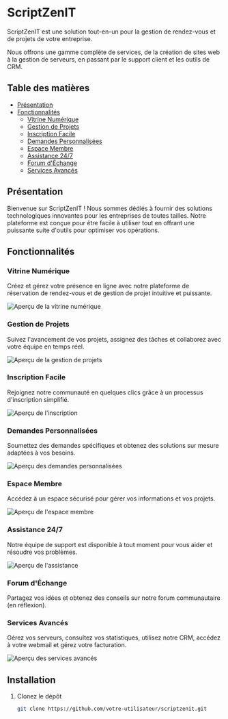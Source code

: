 # ScriptZenIT

ScriptZenIT est une solution tout-en-un pour la gestion de rendez-vous et de projets de votre entreprise. 

Nous offrons une gamme complète de services, de la création de sites web à la gestion de serveurs, en passant par le support client et les outils de CRM.

## Table des matières

- [Présentation](#présentation)
- [Fonctionnalités](#fonctionnalités)
  - [Vitrine Numérique](#vitrine-numérique)
  - [Gestion de Projets](#gestion-de-projets)
  - [Inscription Facile](#inscription-facile)
  - [Demandes Personnalisées](#demandes-personnalisées)
  - [Espace Membre](#espace-membre)
  - [Assistance 24/7](#assistance-24-7)
  - [Forum d'Échange](#forum-déchange)
  - [Services Avancés](#services-avancés)

## Présentation

Bienvenue sur ScriptZenIT ! Nous sommes dédiés à fournir des solutions technologiques innovantes pour les entreprises de toutes tailles. Notre plateforme est conçue pour être facile à utiliser tout en offrant une puissante suite d'outils pour optimiser vos opérations.

## Fonctionnalités

### Vitrine Numérique

Créez et gérez votre présence en ligne avec notre plateforme de réservation de rendez-vous et de gestion de projet intuitive et puissante.

![Aperçu de la vitrine numérique](https://i.ibb.co/5YhDSDx/vitrine.png)

### Gestion de Projets

Suivez l'avancement de vos projets, assignez des tâches et collaborez avec votre équipe en temps réel.

![Aperçu de la gestion de projets](https://i.ibb.co/8cvryRd/projets.png)

### Inscription Facile

Rejoignez notre communauté en quelques clics grâce à un processus d'inscription simplifié.

![Aperçu de l'inscription](https://i.ibb.co/5rNNLS9/inscription.png)

### Demandes Personnalisées

Soumettez des demandes spécifiques et obtenez des solutions sur mesure adaptées à vos besoins.

![Aperçu des demandes personnalisées](https://i.ibb.co/Lpy0tnz/demande.png)

### Espace Membre

Accédez à un espace sécurisé pour gérer vos informations et vos projets.

![Aperçu de l'espace membre](https://i.ibb.co/YLFXch0/devis.png)

### Assistance 24/7

Notre équipe de support est disponible à tout moment pour vous aider et résoudre vos problèmes.

![Aperçu de l'assistance](https://i.ibb.co/sKPr2V5/support.png)

### Forum d'Échange

Partagez vos idées et obtenez des conseils sur notre forum communautaire (en réflexion).

### Services Avancés

Gérez vos serveurs, consultez vos statistiques, utilisez notre CRM, accédez à votre webmail et gérez votre facturation.

![Aperçu des services avancés](https://i.ibb.co/tLWcVXg/crm.png)

## Installation

1. Clonez le dépôt
   ```sh
   git clone https://github.com/votre-utilisateur/scriptzenit.git
